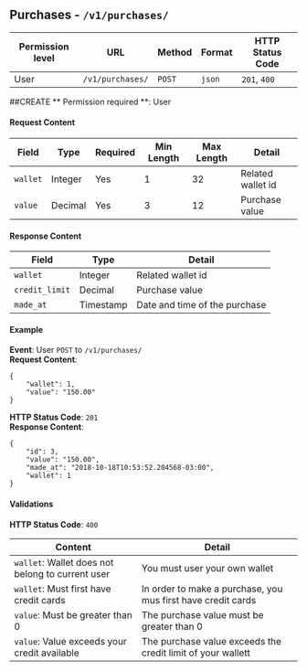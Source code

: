 ## Purchases - `/v1/purchases/`


| Permission level  |   URL| Method  | Format   |  HTTP Status Code |
|---|---|---|---|---|
|  User |  `/v1/purchases/` |   `POST`|  `json` |  `201`, `400` |


##CREATE
** Permission required **: User

#### Request Content

|  Field | Type  | Required  |  Min Length |  Max Length |  Detail |
|---|---|---|---|---|---|
| `wallet` |  Integer |  Yes |  1 |  32 |  Related wallet id |
| `value` |  Decimal |  Yes | 3  | 12  | Purchase value  |


#### Response Content
|  Field | Type  |Detail   |
|---|---|---|
|  `wallet`|  Integer |  Related wallet id|
|  `credit_limit` | Decimal  |  Purchase value |
|  `made_at`|  Timestamp |  Date and time of the purchase |

#### Example

**Event**: User `POST` to `/v1/purchases/`  
**Request Content**: 
```
{
	"wallet": 1,
	"value": "150.00"	
}
```

**HTTP Status Code**: `201`  
**Response Content**:
```
{
	"id": 3,
	"value": "150.00",
	"made_at": "2018-10-18T10:53:52.204568-03:00",
	"wallet": 1
}
```

#### Validations
**HTTP Status Code**: `400`  

| Content  | Detail  |
|---|---|
| `wallet`: Wallet does not belong to current user  | You must user your own wallet |
| `wallet`: Must first have credit cards  | In order to make a purchase, you mus first have credit cards |
| `value`: Must be greater than 0  | The purchase value must be greater than 0 |
| `value`: Value exceeds your credit available  | The purchase value exceeds the credit limit of your wallett |
